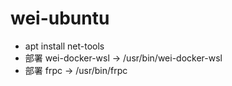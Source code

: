 # wei-ubuntu

- apt install net-tools
- 部署 wei-docker-wsl -> /usr/bin/wei-docker-wsl
- 部署 frpc -> /usr/bin/frpc
